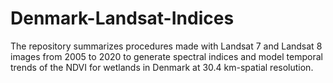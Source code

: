 # Denmark-Landsat-Indices
The repository summarizes procedures made with Landsat 7 and Landsat 8 images from 2005 to 2020 to generate spectral indices and model temporal trends of the NDVI for wetlands in Denmark at 30.4 km-spatial resolution.
